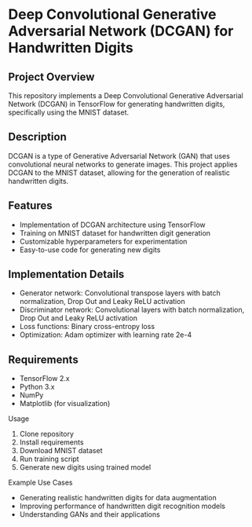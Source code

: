 # Deep Convolutional Generative Adversarial Network (DCGAN) for Handwritten Digits

## Project Overview

This repository implements a Deep Convolutional Generative Adversarial Network (DCGAN) in TensorFlow for generating handwritten digits, specifically using the MNIST dataset.

## Description

DCGAN is a type of Generative Adversarial Network (GAN) that uses convolutional neural networks to generate images. This project applies DCGAN to the MNIST dataset, allowing for the generation of realistic handwritten digits.

## Features

- Implementation of DCGAN architecture using TensorFlow
- Training on MNIST dataset for handwritten digit generation
- Customizable hyperparameters for experimentation
- Easy-to-use code for generating new digits

## Implementation Details

- Generator network: Convolutional transpose layers with batch normalization, Drop Out and Leaky ReLU activation
- Discriminator network: Convolutional layers with batch normalization, Drop Out and Leaky ReLU activation
- Loss functions: Binary cross-entropy loss
- Optimization: Adam optimizer with learning rate 2e-4
## Requirements

- TensorFlow 2.x
- Python 3.x
- NumPy
- Matplotlib (for visualization)

Usage

1. Clone repository
2. Install requirements
3. Download MNIST dataset
4. Run training script
5. Generate new digits using trained model

Example Use Cases

- Generating realistic handwritten digits for data augmentation
- Improving performance of handwritten digit recognition models
- Understanding GANs and their applications



